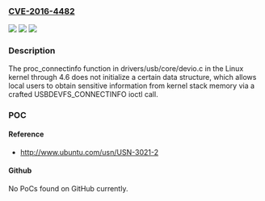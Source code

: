 ### [CVE-2016-4482](https://cve.mitre.org/cgi-bin/cvename.cgi?name=CVE-2016-4482)
![](https://img.shields.io/static/v1?label=Product&message=n%2Fa&color=blue)
![](https://img.shields.io/static/v1?label=Version&message=n%2Fa&color=blue)
![](https://img.shields.io/static/v1?label=Vulnerability&message=n%2Fa&color=brighgreen)

### Description

The proc_connectinfo function in drivers/usb/core/devio.c in the Linux kernel through 4.6 does not initialize a certain data structure, which allows local users to obtain sensitive information from kernel stack memory via a crafted USBDEVFS_CONNECTINFO ioctl call.

### POC

#### Reference
- http://www.ubuntu.com/usn/USN-3021-2

#### Github
No PoCs found on GitHub currently.

